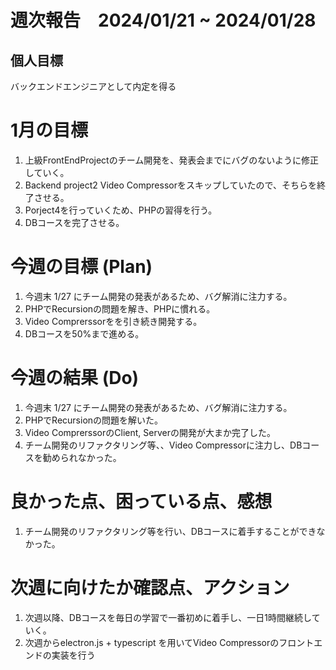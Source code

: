 # 週次報告　2024/01/21 ~ 2024/01/28

## 個人目標
バックエンドエンジニアとして内定を得る

# 1月の目標
1. 上級FrontEndProjectのチーム開発を、発表会までにバグのないように修正していく。
2. Backend project2 Video Compressorをスキップしていたので、そちらを終了させる。
3. Porject4を行っていくため、PHPの習得を行う。
4. DBコースを完了させる。

# 今週の目標 (Plan)
1. 今週末 1/27 にチーム開発の発表があるため、バグ解消に注力する。
2. PHPでRecursionの問題を解き、PHPに慣れる。
3. Video Comprerssorをを引き続き開発する。
4. DBコースを50%まで進める。


# 今週の結果 (Do)
1. 今週末 1/27 にチーム開発の発表があるため、バグ解消に注力する。
2. PHPでRecursionの問題を解いた。
3. Video ComprerssorのClient, Serverの開発が大まか完了した。
4. チーム開発のリファクタリング等、、Video Compressorに注力し、DBコースを勧められなかった。


# 良かった点、困っている点、感想
1. チーム開発のリファクタリング等を行い、DBコースに着手することができなかった。


# 次週に向けたか確認点、アクション
1. 次週以降、DBコースを毎日の学習で一番初めに着手し、一日1時間継続していく。
2. 次週からelectron.js + typescript を用いてVideo Compressorのフロントエンドの実装を行う
